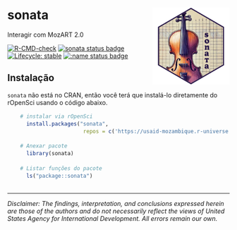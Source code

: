 # sonata <a href="https://usaid-mozambique.github.io/sonata/"><a href="https://usaid-mozambique.github.io/sonata/"><img src="man/figures/logo.png" align="right" height="175" alt="sonata website" /></a>

Interagir com MozART 2.0

<!-- badges: start -->
[![R-CMD-check](https://github.com/usaid-mozambique/sonata/actions/workflows/R-CMD-check.yaml/badge.svg)](https://github.com/usaid-mozambique/sonata/actions/workflows/R-CMD-check.yaml)
[![sonata status badge](https://usaid-mozambique.r-universe.dev/badges/sonata)](https://usaid-mozambique.r-universe.dev/sonata)
[![Lifecycle: stable](https://img.shields.io/badge/lifecycle-stable-brightgreen.svg)](https://lifecycle.r-lib.org/articles/stages.html#stable)
[![:name status badge](https://usaid-mozambique.r-universe.dev/badges/:name)](https://usaid-mozambique.r-universe.dev/)
<!-- badges: end -->

## Instalação

`sonata` não está no CRAN, então você terá que instalá-lo diretamente do rOpenSci usando o código abaixo.

``` r
    # instalar via rOpenSci
      install.packages("sonata", 
                        repos = c('https://usaid-mozambique.r-universe.dev', 'https://cloud.r-project.org'))
    
    # Anexar pacote
      library(sonata)
      
    # Listar funções do pacote
      ls("package::sonata")
    
```

---

*Disclaimer: The findings, interpretation, and conclusions expressed herein are those of the authors and do not necessarily reflect the views of United States Agency for International Development. All errors remain our own.*
